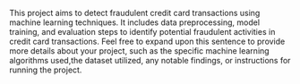 This project aims to detect fraudulent credit card transactions using machine learning techniques. It includes data preprocessing, model training, and evaluation steps to identify potential fraudulent activities in credit card transactions.
Feel free to expand upon this sentence to provide more details about your project, such as the specific machine learning algorithms used,the dataset utilized, any notable findings, or instructions for running the project.
